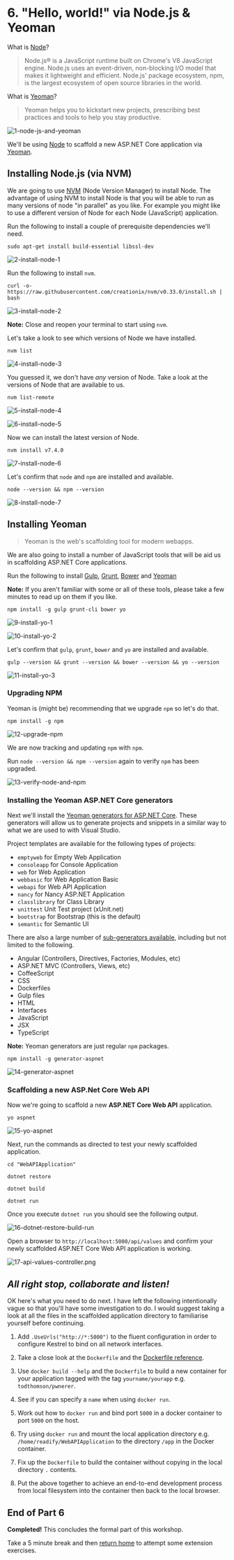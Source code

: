# 6. "Hello, world!" via Node.js & Yeoman

What is [Node](https://nodejs.org)?

> Node.js® is a JavaScript runtime built on Chrome's V8 JavaScript engine. Node.js uses an event-driven, non-blocking I/O model that makes it lightweight and efficient. Node.js' package ecosystem, npm, is the largest ecosystem of open source libraries in the world.

What is [Yeoman](http://yeoman.io)?

> Yeoman helps you to kickstart new projects, prescribing best practices and tools to help you stay productive.

![1-node-js-and-yeoman](Part6/1-node-js-and-yeoman.png)

We'll be using [Node](https://nodejs.org) to scaffold a new ASP.NET Core application via [Yeoman](http://yeoman.io/).

## Installing Node.js (via NVM)

We are going to use [NVM](https://github.com/creationix/nvm) (Node Version Manager) to install Node. The advantage of using NVM to install Node is that you will be able to run as many versions of node "in parallel" as you like. For example you might like to use a different version of Node for each Node (JavaScript) application.

Run the following to install a couple of prerequisite dependencies we'll need.

```
sudo apt-get install build-essential libssl-dev
```

![2-install-node-1](Part6/2-install-node-1.png)

Run the following to install `nvm`.

```
curl -o- https://raw.githubusercontent.com/creationix/nvm/v0.33.0/install.sh | bash
```

![3-install-node-2](Part6/3-install-node-2.png)

__Note:__ Close and reopen your terminal to start using `nvm`.

Let's take a look to see which versions of Node we have installed.

```
nvm list
```

![4-install-node-3](Part6/4-install-node-3.png)

You guessed it, we don't have _any_ version of Node. Take a look at the versions of Node that are available to us.

```
nvm list-remote
```

![5-install-node-4](Part6/5-install-node-4.png)

![6-install-node-5](Part6/6-install-node-5.png)

Now we can install the latest version of Node.

```
nvm install v7.4.0
```

![7-install-node-6](Part6/7-install-node-6.png)

Let's confirm that `node` and `npm` are installed and available.

```
node --version && npm --version
```

![8-install-node-7](Part6/8-install-node-7.png)

## Installing Yeoman

> Yeoman is the web's scaffolding tool for modern webapps.

We are also going to install a number of JavaScript tools that will be aid us in scaffolding ASP.NET Core applications.

Run the following to install [Gulp](http://gulpjs.com), [Grunt](http://gruntjs.com), [Bower](https://bower.io) and [Yeoman](http://yeoman.io.)

__Note:__ If you aren't familiar with some or all of these tools, please take a few minutes to read up on them if you like.

```
npm install -g gulp grunt-cli bower yo
```

![9-install-yo-1](Part6/9-install-yo-1.png)

![10-install-yo-2](Part6/10-install-yo-2.png)

Let's confirm that `gulp`, `grunt`, `bower` and `yo` are installed and available.

```
gulp --version && grunt --version && bower --version && yo --version
```

![11-install-yo-3](Part6/11-install-yo-3.png)

### Upgrading NPM

Yeoman is (might be) recommending that we upgrade `npm` so let's do that.

```
npm install -g npm
```

![12-upgrade-npm](Part6/12-upgrade-npm.png)

We are now tracking and updating `npm` with `npm`.

Run `node --version && npm --version` again to verify `npm` has been upgraded.

![13-verify-node-and-npm](Part6/13-verify-node-and-npm.png)

### Installing the Yeoman ASP.NET Core generators

Next we'll install the [Yeoman generators for ASP.NET Core](https://github.com/omnisharp/generator-aspnet#readme). These generators will allow us to generate projects and snippets in a similar way to what we are used to with Visual Studio.

Project templates are available for the following types of projects:

- `emptyweb` for Empty Web Application
- `consoleapp` for Console Application
- `web` for Web Application
- `webbasic` for Web Application Basic
- `webapi` for Web API Application
- `nancy` for Nancy ASP.NET Application
- `classlibrary` for Class Library
- `unittest` Unit Test project (xUnit.net)
- `bootstrap` for Bootstrap (this is the default)
- `semantic` for Semantic UI

There are also a large number of [sub-generators available](https://github.com/OmniSharp/generator-aspnet/blob/master/README.md#sub-generators), including but not limited to the following.

* Angular (Controllers, Directives, Factories, Modules, etc)
* ASP.NET MVC (Controllers, Views, etc)
* CoffeeScript
* CSS
* Dockerfiles
* Gulp files
* HTML
* Interfaces
* JavaScript
* JSX
* TypeScript

__Note:__ Yeoman generators are just regular `npm` packages.

```
npm install -g generator-aspnet
```

![14-generator-aspnet](Part6/14-generator-aspnet.png)

### Scaffolding a new ASP.Net Core Web API

Now we're going to scaffold a new __ASP.NET Core Web API__ application.

```
yo aspnet
```

![15-yo-aspnet](Part6/15-yo-aspnet.png)

Next, run the commands as directed to test your newly scaffolded application.

```
cd "WebAPIApplication"
```

```
dotnet restore
```

```
dotnet build
```

```
dotnet run
```

Once you execute `dotnet run` you should see the following output.

![16-dotnet-restore-build-run](Part6/16-dotnet-restore-build-run.png)

Open a browser to `http://localhost:5000/api/values` and confirm your newly scaffolded ASP.NET Core Web API application is working.

![17-api-values-controller.png](Part6/17-api-values-controller.png)

## _All right stop, collaborate and listen!_

OK here's what you need to do next. I have left the following intentionally vague so that you'll have some investigation to do. I would suggest taking a look at all the files in the scaffolded application directory to familiarise yourself before continuing.

1. Add `.UseUrls("http://*:5000")` to the fluent configuration in order to configure Kestrel to bind on all network interfaces.

2. Take a close look at the `Dockerfile` and the [Dockerfile reference](https://docs.docker.com/engine/reference/builder/).

3. Use `docker build --help` and the `Dockerfile` to build a new container for your application tagged with the tag `yourname/yourapp` e.g. `todthomson/pwnerer`.

4. See if you can specify a `name` when using `docker run`.

4. Work out how to `docker run` and bind port `5000` in a docker container to port `5000` on the host.

5. Try using `docker run` and mount the local application directory e.g. `/home/readify/WebAPIApplication` to the directory `/app` in the Docker container.

6. Fix up the `Dockerfile` to build the container without copying in the local directory `.` contents.

7. Put the above together to achieve an end-to-end development process from local filesystem into the container then back to the local browser.

## End of Part 6

__Completed!__ This concludes the formal part of this workshop.

Take a 5 minute break and then [return home](README.md) to attempt some extension exercises.
